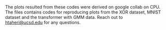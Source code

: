 The plots resulted from these codes were derived on google collab on CPU. The files contains codes for reproducing plots from the XOR dataset, MNIST dataset and the transformer with GMM data. Reach out to htaheri@ucsd.edu for any questions. 
